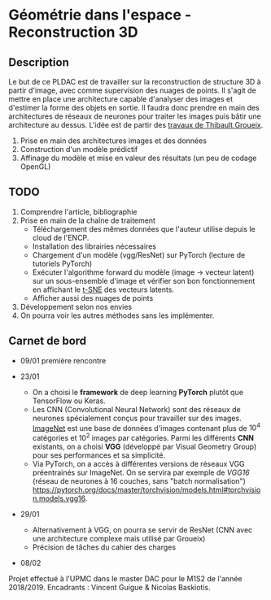 # Géométrie dans l'espace - Reconstruction 3D

## Description
Le but de ce PLDAC est de travailler sur la reconstruction de structure 3D à partir d'image, avec comme supervision des nuages de points. Il s'agit de mettre en place une architecture capable d'analyser des images et d'estimer la forme des objets en sortie. Il faudra donc prendre en main des architectures de réseaux de neurones pour traiter les images puis bâtir une architecture au dessus.
L'idée est de partir des [travaux de Thibault Groueix](http://imagine.enpc.fr/~groueixt/).

1) Prise en main des architectures images et des données
2) Construction d'un modèle prédictif
3) Affinage du modèle et mise en valeur des résultats (un peu de codage OpenGL)


## TODO
1) Comprendre l'article, bibliographie
2) Prise en main de la chaîne de traitement
    - Téléchargement des mêmes données que l'auteur utilise depuis le cloud de l'ENCP.
    - Installation des librairies nécessaires
    - Chargement d'un modèle (vgg/ResNet) sur PyTorch (lecture de tutoriels PyTorch)
    - Exécuter l'algorithme forward du modèle (image -> vecteur latent) sur un sous-ensemble d'image et vérifier son bon fonctionnement en affichant le [t-SNE](https://scikit-learn.org/stable/modules/generated/sklearn.manifold.TSNE.html) des vecteurs latents.
    - Afficher aussi des nuages de points
3) Développement selon nos envies
4) On pourra voir les autres méthodes sans les implémenter.


## Carnet de bord
- 09/01 première rencontre

- 23/01
  - On a choisi le **framework** de deep learning **PyTorch** plutôt que TensorFlow ou Keras.
  - Les CNN (Convolutional Neural Network) sont des réseaux de neurones spécialement conçus pour travailler sur des images.
 [ImageNet](http://www.image-net.org/) est une base de données d'images contenant plus de $10^4$ catégories et $10^2$ images par catégories.
 Parmi les différents **CNN** existants, on a choisi **VGG** (développé par Visual Geometry Group) pour ses performances et sa simplicité.
  - Via PyTorch, on a accès à différentes versions de réseaux VGG préentrainés sur ImageNet. On se servira par exemple de *VGG16* (réseau de neurones à 16 couches, sans "batch normalisation") https://pytorch.org/docs/master/torchvision/models.html#torchvision.models.vgg16.

- 29/01
  - Alternativement à VGG, on pourra se servir de ResNet (CNN avec une architecture complexe mais utilisé par Groueix)
  - Précision de tâches du cahier des charges

- 08/02


 

 
Projet effectué à l'UPMC dans le master DAC pour le M1S2 de l'année 2018/2019.
Encadrants : Vincent Guigue & Nicolas Baskiotis.
